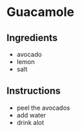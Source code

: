 # Guacamole
## Ingredients
* avocado
* lemon
* salt
## Instructions
 * peel the avocados
 * add water
 * drink alot